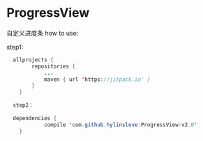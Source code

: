 # ProgressView
自定义进度条
how to use:

  step1:
  
```Java
  allprojects {
		repositories {
			...
			maven { url 'https://jitpack.io' }
		}
	}
	
  step2：
  
  dependencies {
	        compile 'com.github.hylinslove:ProgressView:v2.0'
	}
